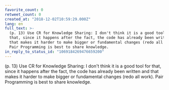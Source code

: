 ```yaml
---
favorite_count: 0
retweet_count: 0
created_at: "2018-12-02T10:59:29.000Z"
lang: en
full_text: >-
  (p. 13) Use CR for Knowledge Sharing: I don't think it is a good tool for
  that, since it happens after the fact, the code has already been written and
  that makes it harder to make bigger or fundamental changes (redo all work).
  Pair Programming is best to share knowledge.
in_reply_to_status_id: "1069184269476659200"
---
```


(p. 13) Use CR for Knowledge Sharing: I don't think it is a good tool for that,
since it happens after the fact, the code has already been written and that
makes it harder to make bigger or fundamental changes (redo all work). Pair
Programming is best to share knowledge.
